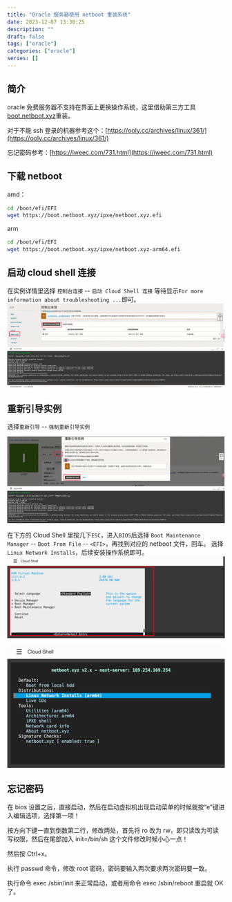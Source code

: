 ```yaml
---
title: "Oracle 服务器使用 netboot 重装系统"
date: 2023-12-07 13:30:25
description: ""
draft: false
tags: ["oracle"]
categories: ["oracle"]
series: []
---
```


## 简介

oracle 免费服务器不支持在界面上更换操作系统，这里借助第三方工具[boot.netboot.xyz](https://boot.netboot.xyz)重装。

对于不能 ssh 登录的机器参考这个：[https://ooly.cc/archives/linux/361/](https://ooly.cc/archives/linux/361/)

忘记密码参考：[https://iweec.com/731.html](https://iweec.com/731.html)

## 下载 netboot

amd：

```bash
cd /boot/efi/EFI
wget https://boot.netboot.xyz/ipxe/netboot.xyz.efi
```

arm

```bash
cd /boot/efi/EFI
wget https://boot.netboot.xyz/ipxe/netboot.xyz-arm64.efi
```

## 启动 cloud shell 连接

在实例详情里选择 `控制台连接` -- `启动 Cloud Shell 连接`
等待显示`For more information about troubleshooting ...`即可。
![](https://raw.githubusercontent.com/zzkrix/blog-images/main/assets/image-20231207140247071.png)

## 重新引导实例

选择`重新引导` -- `强制重新引导实例`

![](https://raw.githubusercontent.com/zzkrix/blog-images/main/assets/image-20231207140418750.png)

在下方的 Cloud Shell 里按几下`ESC`，进入`BIOS`后选择 `Boot Maintenance Manager` -- `Boot From File` -- `<EFI>`，再找到对应的 netboot 文件，回车。
选择`Linux Network Installs`，后续安装操作系统即可。
![](https://raw.githubusercontent.com/zzkrix/blog-images/main/assets/image-20231207142703010.png)

![](https://raw.githubusercontent.com/zzkrix/blog-images/main/assets/image-20231207141414693.png)

## 忘记密码

在 bios 设置之后，直接启动，然后在启动虚拟机出现启动菜单的时候就按“e”键进入编辑选项，选择第一项！

按方向下键一直到倒数第二行，修改两处，首先将 ro 改为 rw，即只读改为可读写权限，然后在尾部加入 init=/bin/sh 这个文件修改时候小心一点！

然后按 Ctrl+x。

执行 passwd 命令，修改 root 密码，密码要输入两次要求两次密码要一致。

执行命令 exec /sbin/init 来正常启动，或者用命令 exec /sbin/reboot 重启就 OK 了。
